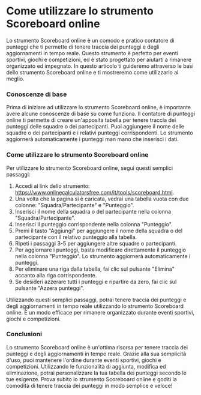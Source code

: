Come utilizzare lo strumento Scoreboard online
==============================================

Lo strumento Scoreboard online è un comodo e pratico contatore di punteggi che ti permette di tenere traccia dei punteggi e degli aggiornamenti in tempo reale. Questo strumento è perfetto per eventi sportivi, giochi e competizioni, ed è stato progettato per aiutarti a rimanere organizzato ed impegnato. In questo articolo ti guideremo attraverso le basi dello strumento Scoreboard online e ti mostreremo come utilizzarlo al meglio.

### Conoscenze di base

Prima di iniziare ad utilizzare lo strumento Scoreboard online, è importante avere alcune conoscenze di base su come funziona. Il contatore di punteggi online ti permette di creare un'apposita tabella per tenere traccia dei punteggi delle squadre o dei partecipanti. Puoi aggiungere il nome delle squadre o dei partecipanti e i relativi punteggi corrispondenti. Lo strumento aggiornerà automaticamente i punteggi man mano che inserisci i dati.

### Come utilizzare lo strumento Scoreboard online

Per utilizzare lo strumento Scoreboard online, segui questi semplici passaggi:

1. Accedi al link dello strumento: <https://www.onlinecalculatorsfree.com/it/tools/scoreboard.html>.
2. Una volta che la pagina si è caricata, vedrai una tabella vuota con due colonne: "Squadra/Partecipante" e "Punteggio".
3. Inserisci il nome della squadra o del partecipante nella colonna "Squadra/Partecipante".
4. Inserisci il punteggio corrispondente nella colonna "Punteggio".
5. Premi il tasto "Aggiungi" per aggiungere il nome della squadra o del partecipante con il relativo punteggio alla tabella.
6. Ripeti i passaggi 3-5 per aggiungere altre squadre o partecipanti.
7. Per aggiornare i punteggi, basta modificare direttamente il punteggio nella colonna "Punteggio". Lo strumento aggiornerà automaticamente i punteggi.
8. Per eliminare una riga dalla tabella, fai clic sul pulsante "Elimina" accanto alla riga corrispondente.
9. Se desideri azzerare tutti i punteggi e ripartire da zero, fai clic sul pulsante "Azzera punteggi".

Utilizzando questi semplici passaggi, potrai tenere traccia dei punteggi e degli aggiornamenti in tempo reale utilizzando lo strumento Scoreboard online. È un modo efficace per rimanere organizzato durante eventi sportivi, giochi e competizioni.

### Conclusioni

Lo strumento Scoreboard online è un'ottima risorsa per tenere traccia dei punteggi e degli aggiornamenti in tempo reale. Grazie alla sua semplicità d'uso, puoi mantenere l'ordine durante eventi sportivi, giochi e competizioni. Utilizzando le funzionalità di aggiunta, modifica ed eliminazione, potrai personalizzare la tua tabella dei punteggi secondo le tue esigenze. Prova subito lo strumento Scoreboard online e goditi la comodità di tenere traccia dei punteggi in modo semplice e veloce!